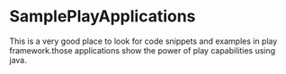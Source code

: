 # SamplePlayApplications
This is a very good place to look for code snippets and examples in play framework.those applications show the power of play capabilities using java.

